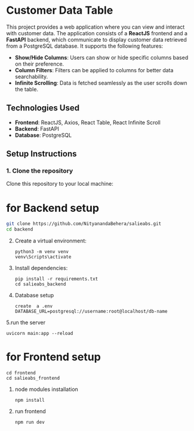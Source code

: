 # Customer Data Table

This project provides a web application where you can view and interact with customer data. The application consists of a **ReactJS** frontend and a **FastAPI** backend, which communicate to display customer data retrieved from a PostgreSQL database. It supports the following features:

- **Show/Hide Columns**: Users can show or hide specific columns based on their preference.
- **Column Filters**: Filters can be applied to columns for better data searchability.
- **Infinite Scrolling**: Data is fetched seamlessly as the user scrolls down the table.

## Technologies Used

- **Frontend**: ReactJS, Axios, React Table, React Infinite Scroll
- **Backend**: FastAPI
- **Database**: PostgreSQL

## Setup Instructions

### 1. Clone the repository

Clone this repository to your local machine:

# for Backend setup

```bash
git clone https://github.com/NityanandaBehera/salieabs.git
cd backend
```
2. Create a virtual environment:

   ```
   python3 -m venv venv
   venv\Scripts\activate

   ```
3. Install dependencies:
   ```
   pip install -r requirements.txt
   cd salieabs_backend
   ```
4. Database setup
   ```
   create  a .env
   DATABASE_URL=postgresql://username:root@localhost/db-name
   ```
    
5.run the server
  ```
  uvicorn main:app --reload
  ```
# for Frontend setup
```
cd frontend
cd salieabs_frontend
```
1. node modules installation
   ```
   npm install
   ```
2. run frontend
   ```
   npm run dev
   ```
